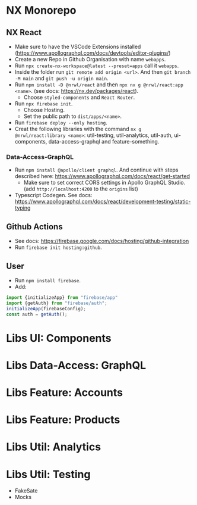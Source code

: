 # NX Monorepo

## NX React

- Make sure to have the VSCode Extensions installed (https://www.apollographql.com/docs/devtools/editor-plugins/)
- Create a new Repo in Github Organisation with name `webapps`.
- Run `npx create-nx-workspace@latest --preset=apps` call it `webapps`.
- Inside the folder run `git remote add origin <url>`. And then `git branch -M main` and `git push -u origin main`.
- Run `npm install -D @nrwl/react` and then `npx nx g @nrwl/react:app <name>`. (see docs: https://nx.dev/packages/react).
    - Choose `styled-components` and `React Router`.
- Run `npx firebase init`.
    - Choose Hosting.
    - Set the public path to `dist/apps/<name>`.
- Run `firebase deploy --only hosting`.
- Creat the following libraries with the command `nx g @nrwl/react:library <name>`: util-testing, util-analytics, util-auth, ui-components, data-access-graphql and feature-something.

### Data-Access-GraphQL
- Run `npm install @apollo/client graphql`. And continue with steps described here: https://www.apollographql.com/docs/react/get-started
    - Make sure to set correct CORS settings in Apollo GraphQL Studio. (add `http://localhost:4200` to the `origins` list)
- Typescript Codegen. See docs: https://www.apollographql.com/docs/react/development-testing/static-typing

## Github Actions
- See docs: https://firebase.google.com/docs/hosting/github-integration
- Run `firebase init hosting:github`.

## User

- Run `npm install firebase`.
- Add:
```typescript
import {initializeApp} from "firebase/app"
import {getAuth} from "firebase/auth";
initializeApp(firebaseConfig);
const auth = getAuth();
```

# Libs UI: Components

# Libs Data-Access: GraphQL

# Libs Feature: Accounts

# Libs Feature: Products

# Libs Util: Analytics

# Libs Util: Testing
- FakeSate
- Mocks
